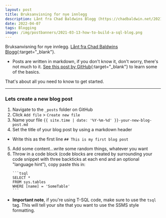 ```yaml
---
layout: post
title: Bruksanvisning for nye innlegg
description: Lånt fra Chad Baldwins Blogg (https://chadbaldwin.net/2021/03/14/how-to-build-a-sql-blog.html).
date: 2022-04-07 
tags: Blogging
image: /img/postbanners/2021-03-13-how-to-build-a-sql-blog.png
---
```


Bruksanvisning for nye innlegg. [Lånt fra Chad Baldwins Blogg](https://chadbaldwin.net/2021/03/14/how-to-build-a-sql-blog.html){:target="_blank"}.

* Posts are written in markdown, if you don't know it, don't worry, there's not much to it. [See this post by GitHub](https://guides.github.com/features/mastering-markdown/){:target="_blank"} to learn some of the basics.

That's about all you need to know to get started.

----

### Lets create a new blog post

1. Navigate to the `_posts` folder on GitHub
2. Click `Add file` > `Create new file`
3. Name your file `{{ site.time | date: '%Y-%m-%d' }}-your-new-blog-post.md`
4. Set the title of your blog post by using a markdown header
  * Write this as the first line `## This is my first blog post`
5. Add some content...write some random things, whatever you want
6. Throw in a code block (code blocks are created by surrounding your code snippet with three backticks at each end and an optional "language hint"), copy paste this in:
    ````plaintext
    ```tsql
    SELECT *
    FROM sys.tables
    WHERE [name] = 'SomeTable'
    ```
    ````
  * **Important note**, if you're using T-SQL code, make sure to use the `tsql` tag. This will tell your site that you want to use the SSMS style formatting.


